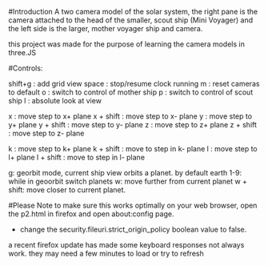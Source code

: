 #Introduction
A two camera model of the solar system, the right pane is the camera attached to the head of the smaller, scout ship (Mini Voyager) and the left side is the larger, mother voyager ship and camera.

this project was made for the purpose of learning the camera models in three.JS



#Controls:

shift+g : add grid view
space : stop/resume clock running
m : reset cameras to default
o : switch to control of mother ship
p : switch to control of scout ship
l : absolute look at view

x : move step to x+ plane
x + shift : move step to x- plane
y : move step to y+ plane
y + shift : move step to y- plane
z : move step to z+ plane
z + shift : move step to z- plane

k : move step to k+ plane
k + shift : move to step in k- plane
l : move step to l+ plane
l + shift : move to step in l- plane

g: georbit mode, current ship view orbits a planet. by default earth
1-9: while in geoorbit switch planets
w: move further from current planet
w + shift: move closer to current planet.


#Please Note
to make sure this works optimally on your web browser, open the p2.html in firefox and open about:config page.
- change the security.fileuri.strict_origin_policy boolean value to false.

a recent firefox update has made some keyboard responses not always work. they may need a few minutes to load or try to refresh
